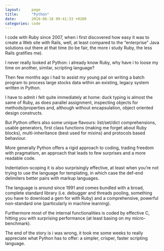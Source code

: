```yaml
---
layout:     page
title:      "Python"
date:       2018-06-18 09:41:33 +0200
categories: code
---
```


I code with Ruby since 2007, when i first discovered how easy it was to create a Web site with Rails, well, at least compared to the “enterprise” Java solutions out there at that time (to be fair, the more i study Ruby, the less Rails gratifies me).

I never really looked at Python: i already know Ruby, why have i to loose my time on another, similar, scripting language?

Then few months ago i had to assist my young pal on writing a batch program to process large stocks data within an existing, legacy system written in Python.

I have to admit i felt quite immediately at home: duck typing is almost the same of Ruby, as does parallel assignment, inspecting objects for methods/properties and, although without encapsulation, object oriented design constructs.

But Python offers also some unique flavours: list/set/dict comprehensions, usable generators, first class functions (making me forget about Ruby blocks), multi-inheritance (best used for mixins) and protocols based behaviour.

More generally Python offers a rigid approach to coding, trading freedom with pragmatism, an approach that leads to few surprises and a more readable code.

Indentation-scoping it is also surprisingly effective, at least when you’re not trying to use the language for templating, in which case the def-end delimiters better pairs with markup languages.

The language is around since 1991 and comes bundled with a broad, complete standard library (i.e. debugger and threads pooling, something you have to download a gem for with Ruby) and a comprehensive, powerful non-standard one (particularly in machine learning).

Furthermore most of the internal functionalities is coded by effective C, hitting you with surprising performance (at least basing on my micro-benchmark).

The end of the story is i was wrong, it took me some weeks to really appreciate what Python has to offer: a simpler, crisper, faster scripting language.
